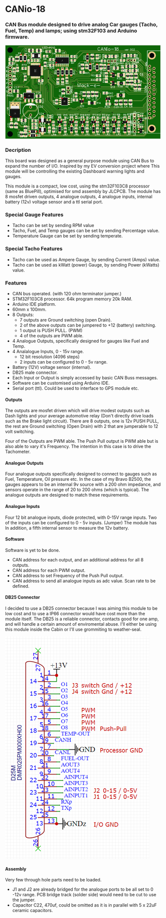 # CANio-18

### CAN Bus module designed to drive analog Car gauges (Tacho, Fuel, Temp) and lamps; using stm32F103 and Arduino firmware.
 

![CANio-18](https://github.com/mackelec/CANio-18/blob/main/images/CANio-18.PNG)


### Decription

This board was designed as a general purpose module using CAN Bus to expand the number of I/O.  Inspired by my EV conversion project where This module will be controlling the existing Dashboard warning lights and gauges.  

This module is a compact, low cost, using the stm32F103C8 processor (same as BluePill), optimised for smd assembly by JLCPCB.
The module has 8 mosfet driven outputs, 4 analogue outputs, 4 analogue inputs, internal battery (12v) voltage sensor and a ttl serial port.

### Special Gauge Features

* Tacho can be set by sending RPM value
* Tacho, Fuel, and Temp gauges can be set by sending Percentage value.
* Temperature Gauge can be set by sending temperate.

### Special Tacho Features

* Tacho can be used as Ampere Gauge, by sending Current (Amps) value.
* Tacho can be used as kWatt (power) Gauge, by sending Power (kWatts) value.

### Features

* CAN bus operated.  (with 120 ohm terminator jumper.)
* STM32F103C8 processor.  64k program memory 20k RAM.
* Arduino IDE platform.
* 60mm x 100mm.
* 8 Outputs:
  * 7 outputs are Ground switching (open Drain).
  * 2 of the above outputs can be jumpered to +12 (battery) switching.
  * 1 output is PUSH PULL. (PWM)
  * 4 of the outputs are PWM able.
* 4 Analogue Outputs, specifically designed for gauges like Fuel and Temp.
* 4 Analalogue Inputs, 0 - 15v range.
  * 12 bit resolution (4096 steps)
  * 2 inputs can be configured to 0 - 5v range.
* Battery (12V) voltage sensor (internal).
* DB25 male connector.
* Each Input or Output is simply accessed by basic CAN Buss messages. 
* Software can be customised using Arduino IDE.
* Serial port (ttl).  Could be used to interface to GPS module etc.

#### Outputs

The outputs are mosfet driven which will drive modest outputs such as Dash lights and your average automotive relay (Don't directly drive loads such as the Brake light circuit).  There are 8 outputs, one is 12v PUSH PULL, the rest are Ground switching (Open Drain) with 2 that are jumperable to 12 volt switching.  

Four of the Outputs are PWM able.  The Push Pull output is PWM able but is also able to vary it's Frequency.  The intention in this case is to drive the Tachometer.

#### Analogue Outputs

Four analogue outputs specifically designed to connect to gauges such as Fuel, Temperature, Oil pressure etc.  In the case of my Bravo B2500, the gauges appears to be an internal 9v source with a 200 ohm impedance, and sensors operate in the range of 20 to 200 ohms (which is typical).  The analogue outputs are designed to match these requirements.

#### Analogue Inputs

Four 12 bit analogue inputs, diode protected, with 0-15V range inputs.  Two of the inputs can be configured to 0 - 5v inputs. (Jumper)
The module has In addition, a fifth internal sensor to measure the 12v battery.


#### Software

Software is yet to be done.

*  CAN address for each output, and an additional address for all 8 outputs.
*  CAN address for each PWM output.
*  CAN address to set Frequency of the Push Pull output.
*  CAN address to send all analogue inputs as adc value.  Scan rate to be defined.


#### DB25 Connector

I decided to use a DB25 connector because I was aiming this module to be low cost and to use a IP66 connector would have cost more than the module itself.  The DB25 is a reliable connector, contacts good for one amp, and will handle a certain amount of enviromental abuse.  I'll either be using this module inside the Cabin or I'll use grommiting to weather-seal.  

![Pinout](https://github.com/mackelec/CANio-18/blob/main/images/CANio-18%20DB25%20pinout.PNG)


#### Assembly

Very few through hole parts need to be loaded.  
*  J1 and J2 are already bridged for the analogue ports to be all set to 0 -12v range.
PCB bridge track (solder side) would need to be cut to use the jumper.
*  Capacitor C22, 470uf, could be omitted as it is in parallel with 5 x 22uF ceramic capacitors.


